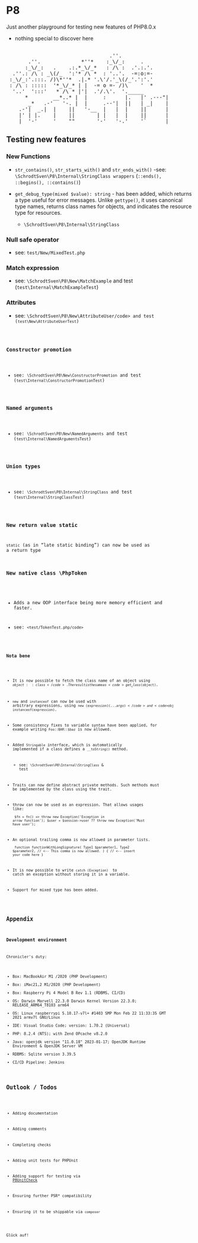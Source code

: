 # P8
Just another playground for testing new features of PHP8.0.x 
- nothing special to discover here   

<pre>

                                 .''.
       .''.             *''*    :_\/_:     .
      :_\/_:   .    .:.*_\/_*   : /\ :  .'.:.'.
  .''.: /\ : _\(/_  ':'* /\ *  : '..'.  -=:o:=-
 :_\/_:'.:::. /)\*''*  .|.* '.\'/.'_\(/_'.':'.'
 : /\ : :::::  '*_\/_* | |  -= o =- /)\    '  *
  '..'  ':::'   * /\ * |'|  .'/.\'.  '._____
      *        __*..* |  |     :      |.   |' .---"|
       _*   .-'   '-. |  |     .--'|  ||   | _|    |
    .-'|  _.|  |    ||   '-__  |   |  |    ||      |
    |' | |.    |    ||       | |   |  |    ||      |
 ___|  '-'     '    ""       '-'   '-.'    '`      |____    
</pre>

## Testing new features

### New Functions

- <code>str_contains()</code>, <code>str_starts_with()</code> and <code>str_ends_with()</code> 
     -see: <code>\SchrodtSven\P8\Internal\StringClass wrappers</code> (<code>::ends(), ::begins(), ::contains()</code>)

-  <code>get_debug_type(mixed $value): string</code> - has been added, which returns a type useful for error messages. Unlike <code>gettype()</code>, it uses canonical type names, returns class names for objects, and indicates the resource type for resources.
    - <code>\SchrodtSven\P8\Internal\StringClass</code>

### Null safe operator
 - see: <code>test/New/MixedTest.php</code>

### Match expression
- see: <code>\SchrodtSven\P8\New\MatchExample</code> and test (<code>test\Internal\MatchExampleTest</code>)


### Attributes
- see: <code>\SchrodtSven\P8\New\AttributeUser/code> and test (<code>test\New\AttributeUserTest</code>)


### Constructor promotion

- see: <code>\SchrodtSven\P8\New\ConstructorPromotion</code> and test (<code>test\Internal\ConstructorPromotionTest</code>)


### Named arguments

- see: <code>\SchrodtSven\P8\New\NamedArguments</code> and test (<code>test\Internal\NamedArgumentsTest</code>)

### Union types 

 - see: <code>\SchrodtSven\P8\Internal\StringClass</code> and test (<code>test\Internal\StringClassTest</code>)

### New return value static

<code>static</code> (as in “late static binding”) can now be used as a return type

### New native class \PhpToken

-  Adds a new OOP interface being more memory efficient and faster. 

  - see: <code><test/TokenTest.php/code>


### Nota bene 

 - It is now possible to fetch the class name of an object using <code>$object::class</code>. The result is the same as <code>get_class($object)</code>.

 - <code>new</code> and <code>instanceof</code> can now be used with arbitrary expressions, using <code>new (expression)(...$args)</code> and <code>$obj instanceof(expression)</code>.

 - Some consistency fixes to variable syntax have been applied, for example writing <code>Foo::BAR::$baz</code> is now allowed.

 - Added <code>Stringable</code> interface, which is automatically implemented if a class defines a <code>__toString()</code> method.
    - see: <code>\SchrodtSven\P8\Internal\StringClass</code> & test

 - Traits can now define abstract private methods. Such methods must be implemented by the class using the trait.

 - throw can now be used as an expression. That allows usages like:<code><pre>
    $fn = fn() => throw new Exception('Exception in arrow function');
    $user = $session->user ?? throw new Exception('Must have user');
    </pre></code>

-  An optional trailing comma is now allowed in parameter lists.
<code><pre>
    function functionWithLongSignature(
       Type1 $parameter1,
       Type2 $parameter2, // <-- This comma is now allowed.
    ) 
    {
        // <-- insert your code here
    }
</pre></code>

- It is now possible to write <code>catch (Exception) </code> to catch an exception without storing it in a variable.

- Support for mixed type has been added.

## Appendix

### Development environment 

 Chronicler's duty: 

 - Box: MacBookAir M1 /2020 (PHP Development)
 - Box: iMac21,2 M1/2020 (PHP Development)
 - Box: Raspberry Pi 4 Model B Rev 1.1 (RDBMS, CI/CD)
 - OS: Darwin Marvell 22.3.0 Darwin Kernel Version 22.3.0; RELEASE_ARM64_T8103 arm64
 - OS: Linux raspberrypi 5.10.17-v7l+ #1403 SMP Mon Feb 22 11:33:35 GMT 2021 armv7l GNU/Linux
 - IDE: Visual Studio Code; version: 1.70.2 (Universal)
 - PHP: 8.2.4 (NTS); with Zend OPcache v8.2.0
 - Java: openjdk version "11.0.18" 2023-01-17; OpenJDK Runtime Environment  & OpenJDK Server VM
 - RDBMS: Sqlite version 3.39.5
 - CI/CD Pipeline: Jenkins 

## Outlook / Todos
 
  - Adding documentation 
  - Adding comments 
  - Completing checks
  - Adding unit tests for PHPUnit 
  - Adding support for testing via <a href="https://github.com/SchrodtSven/P8Unitcheck">P8UnitCheck</a>
  
  - Ensuring further PSR* compatibility
  - Ensuring it to be shippable via <code>composer</code>


 Glück auf! 
